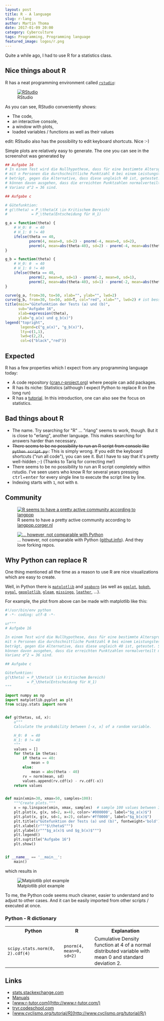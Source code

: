 ```yaml
---
layout: post
title: R - A language
slug: r-lang
author: Martin Thoma
date: 2017-01-09 20:00
category: Cyberculture
tags: Programming, Programming language
featured_image: logos/r.png
---
```


Quite a while ago, I had to use R for a statistics class.


## Nice things about R

R has a neat programming environment called [`rstudio`](https://www.rstudio.com/products/rstudio/):

<figure class="wp-caption aligncenter img-thumbnail">
    <a href="../images/2017/01/rstudio.png"><img src="../images/2017/01/rstudio-thumb.png" alt="RStudio" /></a>
    <figcaption class="text-center">RStudio</figcaption>
</figure>

As you can see, RStudio conveniently shows:

* The code,
* an interactive console,
* a window with plots,
* loaded variables / functions as well as their values

edit: RStudio also has the possibility to edit keyboard shortcuts. Nice :-)

Simple plots are relatively easy to generate. The one you can see in the
screenshot was generated by

```r
## Aufgabe 16
# In einem Test wird die Nullhypothese, dass für eine bestimmte Altersgruppe
# mit n Personen die durchschnittliche Punktzahl θ bei einem Leistungstest 40
# beträgt, gegen die Alternative, dass diese ungleich 40 ist, getestet. Sie
# können davon ausgehen, dass die erreichten Punktzahlen normalverteilt mit
# Varianz σ^2 = 36 sind.

## Aufgabe c

# Gütefunktion:
# g(\theta) = P_\theta(X \in Kritischem Bereich)
#           = P_\theta(Entscheidung für H_1)

g_a = function(theta) {
    # H_0: θ  = 40
    # H_1: θ != 40
    ifelse(theta == 40,
           pnorm(4, mean=0, sd=2) - pnorm(-4, mean=0, sd=2),
           pnorm(4, mean=abs(theta-40), sd=2) - pnorm(-4, mean=abs(theta-40), sd=2))
}

g_b = function(theta) {
    # H_0: θ  = 40
    # H_1: θ != 40
    ifelse(theta == 40,
           pnorm(2, mean=0, sd=1) - pnorm(-2, mean=0, sd=1),
           pnorm(2, mean=abs(theta-40), sd=1) - pnorm(-2, mean=abs(theta-40), sd=1))
}

curve(g_a, from=30, to=50, xlab="", ylab="", lwd=2)
curve(g_b, from=30, to=50, add=T, col="red", xlab="", lwd=2) # ist besser
title(main="Gütefunktion der Tests (a) und (b)",
      sub="Aufgabe 16",
      xlab=expression(theta),
      ylab="g_a(x) und g_b(x)")
legend("topright",
       legend=c("g_a(x)", "g_b(x)"),
       lty=c(1,1),
       lwd=c(2,2),
       col=c("black","red"))

```


## Expected

R has a few properties which I expect from any programming language today:

* A code repository ([cran.r-project.org](https://cran.r-project.org/)) where
  people can add packages.
* R has its niche: Statistics (although I expect Python to replace R on the long run)
* R has a [tutorial](https://cran.r-project.org/doc/manuals/r-release/R-intro.html).
  In this introduction, one can also see the focus on statistics.


## Bad things about R

* The name. Try searching for "R" ... "rlang" seems to work, though. But it
  is close to "erlang", another language. This makes searching for answers
  harder than necessary.
* <s>There seems to be no possibility to run an R script from console like `python script.py`.</s>: This is simply wrong. If you edit the keyboard shortcuts ("run all code"), you
  can see it. But I have to say that it's pretty well-hidden ;-) (Thanks to Tariq for correcting me!)
* There seems to be no possibility to run an R script completely within rstudio.
  I've seen users who know R for several years pressing <kbd>ctrl</kbd>+<kbd>enter</kbd>
  for every single line to execute the script line by line.
* Indexing starts with `1`, not with `0`.


## Community

<figure class="wp-caption aligncenter img-thumbnail">
    <a href="../images/2017/01/langpop-r-python.png"><img src="../images/2017/01/langpop-r-python-thumb.png" alt="R seems to have a pretty active community according to langpop" /></a>
    <figcaption class="text-center">R seems to have a pretty active community according to <a href="http://langpop.corger.nl/">langpop.corger.nl</a></figcaption>
</figure>

<figure class="wp-caption aligncenter img-thumbnail">
    <a href="../images/2017/01/githut-r.png"><img src="../images/2017/01/githut-r-thumb.png" alt="... however, not comparable with Python" /></a>
    <figcaption class="text-center">... however, not comparable with Python (<a href="http://githut.info/">githut.info</a>). And they love forking repos.</figcaption>
</figure>


## Why Python can replace R

One thing mentioned all the time as a reason to use R are nice visualizations
which are easy to create.

Well, in Python there is [`matplotlib`](http://matplotlib.org/) and [`seaborn`](http://seaborn.pydata.org/) (as well as [`ggplot`](http://ggplot.yhathq.com/), [`bokeh`](http://bokeh.pydata.org/en/latest/), [`pygal`](http://pygal.org/en/stable/), [`geoplotlib`](https://github.com/andrea-cuttone/geoplotlib), [`gleam`](https://github.com/dgrtwo/gleam), [`missingo`](https://github.com/ResidentMario/missingno), [`leather`](http://leather.readthedocs.io/en/latest/index.html), ...).

For example, the plot from above can be made with matplotlib like this:

```python
#!/usr/bin/env python
# -*- coding: utf-8 -*-

ur"""
# Aufgabe 16

In einem Test wird die Nullhypothese, dass für eine bestimmte Altersgruppe
mit n Personen die durchschnittliche Punktzahl θ bei einem Leistungstest 40
beträgt, gegen die Alternative, dass diese ungleich 40 ist, getestet. Sie
können davon ausgehen, dass die erreichten Punktzahlen normalverteilt mit
Varianz σ^2 = 36 sind.

## Aufgabe c

Gütefunktion:
g(\theta) = P_\theta(X \in Kritischem Bereich)
          = P_\theta(Entscheidung für H_1)
"""

import numpy as np
import matplotlib.pyplot as plt
from scipy.stats import norm


def g(thetas, sd, x):
    u"""
    Calculate the probability between [-x, x] of a random variable.

    H_0: θ  = 40
    H_1: θ != 40
    """
    values = []
    for theta in thetas:
        if theta == 40:
            mean = 0
        else:
            mean = abs(theta - 40)
        rv = norm(mean, sd)
        values.append(rv.cdf(x) - rv.cdf(-x))
    return values


def main(xmin=30, xmax=50, samples=100):
    """Create plots."""
    x = np.linspace(xmin, xmax, samples)  # sample 100 values between 30 and 50
    plt.plot(x, g(x, sd=2, x=4), color='#000000', label="$g_a(x)$")
    plt.plot(x, g(x, sd=1, x=2), color='#ff0000', label="$g_b(x)$")
    plt.title(u"Gütefunktion der Tests (a) und (b)", fontweight='bold')
    plt.xlabel(r"""$\theta$""")
    plt.ylabel(r"""$g_a(x)$ und $g_b(x)$""")
    plt.legend()
    plt.suptitle("Aufgabe 16")
    plt.show()


if __name__ == '__main__':
    main()

```

which results in

<figure class="wp-caption aligncenter img-thumbnail">
    <img src="../images/2017/01/pyplot-functions.png" alt="Matplotlib plot example" />
    <figcaption class="text-center">Matplotlib plot example</figcaption>
</figure>


To me, the Python code seems much cleaner, easier to understand and to adjust
to other cases. And it can be easily imported from other scripts / executed at
once.


### Python - R dictionary

<table>
    <tr>
        <th>Python</th>
        <th>R</th>
        <th>Explanation</th>
    </tr>
    <tr>
        <td><code>scipy.stats.norm(0, 2).cdf(4)</code></td>
        <td><code>pnorm(4, mean=0, sd=2)</code></td>
        <td>Cumulative Density function at 4 of a normal distributed variable with mean 0 and standard deviation 2.</td>
    </tr>
</table>


## Links

* [stats.stackexchange.com](http://stats.stackexchange.com/)
* [Manuals](https://cran.r-project.org/manuals.html)
* [www.r-tutor.com](http://www.r-tutor.com/)
* [tryr.codeschool.com](http://tryr.codeschool.com/)
* [www.cyclismo.org/tutorial/R](http://www.cyclismo.org/tutorial/R/)